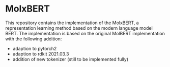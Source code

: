 # MolxBERT
This repository contains the implementation of the MolxBERT, a representation learning method based on the modern language model BERT. 
The implementation is based on the original MolBERT implementation with the following addition:
- adaption to pytorch2
- adaption to rdkit 2021.03.3
- addition of new tokenizer (still to be implemented fully) 

